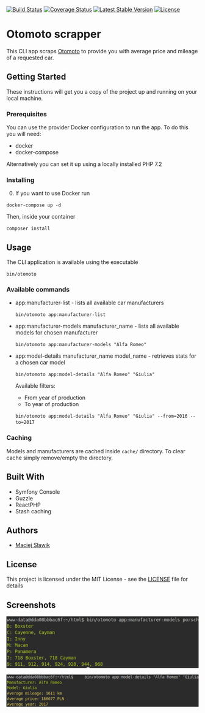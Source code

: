 [![Build Status](https://travis-ci.org/maciejslawik/otomoto-scrapper.svg?branch=master)](https://travis-ci.org/maciejslawik/otomoto-scrapper)
[![Coverage Status](https://coveralls.io/repos/github/maciejslawik/otomoto-scrapper/badge.svg?branch=master)](https://coveralls.io/github/maciejslawik/otomoto-scrapper?branch=master)
[![Latest Stable Version](https://poser.pugx.org/mslwk/otomoto-scrapper/v/stable)](https://packagist.org/packages/mslwk/otomoto-scrapper)
[![License](https://poser.pugx.org/mslwk/otomoto-scrapper/license)](https://packagist.org/packages/mslwk/otomoto-scrapper)

# Otomoto scrapper

This CLI app scraps [Otomoto](https://otomoto.pl/) to provide you
with average price and mileage of a requested car.

## Getting Started

These instructions will get you a copy of the project up and running 
on your local machine.

### Prerequisites

You can use the provider Docker configuration to run the app.
To do this you will need:
* docker
* docker-compose

Alternatively you can set it up using a locally installed PHP 7.2

### Installing

0. If you want to use Docker run 

```
docker-compose up -d
```

Then, inside your container

```
composer install
```

## Usage

The CLI application is available using the executable
```
bin/otomoto
```

### Available commands
* app:manufacturer-list - lists all available car manufacturers
    ```
    bin/otomoto app:manufacturer-list 
    ```

* app:manufacturer-models manufacturer_name - lists all available models for chosen manufacturer
    ```
    bin/otomoto app:manufacturer-models "Alfa Romeo"
    ```
    
    
* app:model-details manufacturer_name model_name - retrieves stats for a chosen car model
    ```
    bin/otomoto app:model-details "Alfa Romeo" "Giulia"
    ```
    Available filters:
    * From year of production
    * To year of production
    ```
    bin/otomoto app:model-details "Alfa Romeo" "Giulia" --from=2016 --to=2017
    ```
    
### Caching
Models and manufacturers are cached inside ```cache/``` directory. To clear cache
simply remove/empty the directory.    
        
## Built With

* Symfony Console
* Guzzle
* ReactPHP
* Stash caching

## Authors

* [Maciej Sławik](https://github.com/maciejslawik)

## License

This project is licensed under the MIT License - see the [LICENSE](LICENSE) file for details

## Screenshots

![Alt text](docs/models.png?raw=true "Manufacturer models")

![Alt text](docs/details.png?raw=true "Model stats")